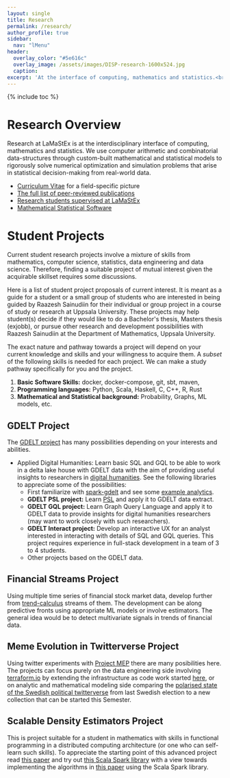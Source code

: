```yaml
---
layout: single
title: Research
permalink: /research/
author_profile: true
sidebar:
  nav: "lMenu"
header:
  overlay_color: "#5e616c"
  overlay_image: /assets/images/DISP-research-1600x524.jpg
  caption: 
excerpt: 'At the interface of computing, mathematics and statistics.<br /><br /><br />'
---
```

{% include toc %}

# Research Overview 

Research at LaMaStEx is at the interdisciplinary interface of computing, mathematics and statistics. 
We use computer arithmetic and combinatorial data-structures through custom-built mathematical and statistical models to rigorously solve numerical optimization and simulation problems that arise in statistical decision-making from real-world data.

* [Curriculum Vitae](/cv/) for a field-specific picture
* [The full list of peer-reviewed publications](/publications/)
* [Research students supervised at LaMaStEx](/students/)
* [Mathematical Statistical Software](/software/)

# Student Projects

Current student research projects involve a mixture of skills from mathematics, computer science, statistics, data engineering and data science.
Therefore, finding a suitable project of mutual interest given the acquirable skillset requires some discussions. 

Here is a list of student project proposals of current interest.
It is meant as a guide for a student or a small group of students who are interested in being guided by Raazesh Sainudiin for their individual or group project in a course of study or research at Uppsala University. 
These projects may help student(s) decide if they would like to do a Bachelor's thesis, Masters thesis (exjobb), or pursue other research and development possibilities with Raazesh Sainudiin at the Department of Mathematics, Uppsala University.

The exact nature and pathway towards a project will depend on your current knowledge and skills and your willingness to acquire them. A *subset* of the following skills is needed for each project. We can make a study pathway specifically for you and the project.

1. **Basic Software Skills:** docker, docker-compose, git, sbt, maven, 
2. **Programming languages:** Python, Scala, Haskell, C, C++, R, Rust   
3. **Mathematical and Statistical background:** Probability, Graphs, ML models, etc.

## GDELT Project

The [GDELT project](https://www.gdeltproject.org/) has many possibilities depending on your interests and abilities.

- Applied Digital Humanities: Learn basic SQL and GQL to be able to work in a delta lake house with GDELT data with the aim of providing useful insights to researchers in [digital humanities](https://www.abm.uu.se/cdhu-eng). See the following libraries to appreciate some of the possibilities:
  - First familiarize with [spark-gdelt](https://github.com/lamastex/spark-gdelt) and see some [example analytics](https://github.com/lamastex/spark-gdelt-examples).
  - **GDELT PSL project:** Learn [PSL](https://psl.linqs.org/) and apply it to GDELT data extract.
  - **GDELT GQL project:** Learn Graph Query Language and apply it to GDELT data to provide insights for digital humanities researchers (may want to work closely with such researchers).
  - **GDELT Interact project:** Develop an interactive UX for an analyst interested in interacting with details of SQL and GQL queries. This project requires experience in full-stack development in a team of 3 to 4 students.
  - Other projects based on the GDELT data.

## Financial Streams Project

Using multiple time series of financial stock market data, 
develop further from [trend-calculus](https://github.com/lamastex/spark-trend-calculus) streams of them. The development can be along predictive fronts using appropriate ML models or involve estimators. 
The general idea would be to detect multivariate signals in trends of financial data. 

## Meme Evolution in Twitterverse Project

Using twitter experiments with [Project MEP](https://github.com/lamastex/mep) there are many posibilities here. The projects can focus purely on the data engineering side involving [terraform.io](https://www.terraform.io/) by extending the infrastructure as code work started [here](https://github.com/lamastex/mep/tree/main/infra/tf), or on analytic and mathematical modeling side comparing the [polarised state of the Swedish political twitterverse](http://lamastex.org/preprints/20190830_PolarisedMEPSverige.pdf) from last Swedish election to a new collection that can be started this Semester.

## Scalable Density Estimators Project

This is project suitable for a student in mathematics with skills in functional programming in a distributed computing architecture (or one who can self-learn such skills). To appreciate the starting point of this advanced project read [this paper](https://arxiv.org/abs/2012.14847) and try out [this Scala Spark library](https://gitlab.com/tilowiklund/distributed-histogram-trees) with a view towards implementing the algorithms in [this paper](http://interval.louisiana.edu/reliable-computing-journal/volume-16/reliable-computing-16-pp-252-282.pdf) using the Scala Spark library.



<!--
* [Project MEP: Meme Evolution Programme](https://lamastex.github.io/scalable-data-science/sds/research/mep/)

* [Project SAHDE: Scalable Adaptive Histogram Density Estimation](https://lamastex.github.io/scalable-data-science/sds/research/densityEstimation/sahde/)


# Research Vision and Grants

<html>
  <head>
    <script type="text/javascript" src="https://www.gstatic.com/charts/loader.js"></script>
    <script type="text/javascript">
      google.charts.load('current', {packages:['wordtree']});
      google.charts.setOnLoadCallback(drawSimpleNodeChart);
      function drawSimpleNodeChart() {
        var nodeListData = new google.visualization.arrayToDataTable([
          ['id', 'childLabel', 'parent', 'size', 'weight'],
          [0, 'research', -1, 1, 0],
          [1, 'Comb. Stoch. Proc.', 0, 1, 1],
          [2, 'Data Sci.', 0, 5, 2],
          [3, 'Comp. Arith.', 0, 5, 3],

          [4, 'Behavioral Pedigree Proc.', 1, 3, 3],
          [5, 'Popn. Genomic Inference', 1, 3, 3],
          [6, 'Models of Meme evol.', 1, 3, 3],
          [7, 'Geospatial Lumped MC', 1, 3, 3],
          [8, 'Privacy-Preserv. Decisions', 1, 3, 3],

          [9, 'MRS2 Stat. Set Proc.', 3, 3, 0],
          [10, 'Tree Arithmetic', 3, 3, 0],
          [11, 'Geospatial Traj. Arith.', 10, 3, 2],

          [23, 'g+EU-MarieCurieAct:2.9Mkr', 3, 3, 2],


          [15, 'Scalable Tree Arith', 2, 5, 0],
          [13, 'SDS-2-2 Book', 2, 5, 0],
          [14, 'Consult. Combient', 2, 3, 0],

          [12, 'Open Meme Evol. Prog.', 2, 4, 3],
          [16, 'Scalable Multiv Hists', 2, 3, 0],

          [17, 'g+databricks:2.2Mkr', 12, 5, 10],
          [18, 'g+AWS:30Kkr 18', 12, 5, 10],
          [19, 'g-VR: Privacy Pres. Decs', 12, 5, 10],
          [20, 'g-VR: CALISTA', 11, 5, 10],
          [21, 'g-IL: TelAviv', 11, 5, 10],
          [22, 'g-Tw Health Metrics', 12, 2, 10]
]);

        var options = {
          maxFontSize: 14,
          wordtree: {
            format: 'explicit',
            type: 'suffix'
          }
        };

        var wordtree = new google.visualization.WordTree(
          document.getElementById('wordtree_explicit_maxfontsize'));
        wordtree.draw(nodeListData, options);
      }
    </script>
  </head>
  <body>
    <div id="wordtree_explicit_maxfontsize" style="width: 900px; height: 500px;"></div>
  </body>
</html>


## Most Important Contributions to Research & Current Directions

### Mathematical Statistical Combinatorial Stochastic Processes & Data Science

- Ancestries of a Recombining Diploid Population, Raazesh Sainudiin, Bhalchandra Thatte, and Amandine V&eacute;ber, Journal of Mathematical Biology, Volume 72, Issue 1, pp 363-408, 2016 (preprint <a class="linkitem" href="http://lamastex.org/preprints/20150322_combinedARG_JMB.pdf">PDF</a> 436KB). The final publication is available at Springer via <a class="linkitem" href="http://dx.doi.org/10.1007/s00285-015-0886-z">10.1007/s00285-015-0886-z</a>
  - *Towards unifying behavioural ecology and population genetics* (started collaboration with <a href="https://katalog.uu.se/profile/?id=N13-1883">Elisabeth Bolund</a>, Assistant Professor at <a href="https://katalog.uu.se/organisation/?orgId=X137:5">Department of Ecology and Genetics, Animal Ecology</a>, Uppsala University, *on sexually dimorphic nematodes under selection*)
- Experiments with the Site Frequency Spectrum, Raazesh Sainudiin, Kevin Thornton, Jennifer Harlow, James Booth, Michael Stillman, Ruriko Yoshida, Robert Griffiths, Gilean McVean and Peter Donnelly, <a class="linkitem" href="http://www.springerlink.com/content/0748966716753484/">Inaugural Issue in Algebraic Biology, Bulletin of Mathematical Biology, Volume 73, Number 4, 829-872</a>, 2011 (<a class="linkitem" href="http://lamastex.org/preprints/AMSReviewOfSFSExperiments2011.pdf">AMS review</a>)
  - *Towards general lumped controlled Markov processes* (basis for privacy-preserving decision procedures with social-media and geospatial trajectory data with others at UU as explained below)
  - *Towards distributed computing algorithms for Population Genomic Inference* with Veber (Paris) and EEB-based Pop-gen group (early stages; journal-clubs, 360-in-525-05 population genomics and big data course, etc.)
- The Transmission Process: A Combinatorial Stochastic Process for the Evolution of Transmission Trees over Networks, Raazesh Sainudiin and David Welch, Journal of Theoretical Biology, Volume 410, Pages 137–170, <a class="linkitem" href="http://dx.doi.org/10.1016/j.jtbi.2016.07.038">10.1016/j.jtbi.2016.07.038</a>, 2016. See research project: <a class="linkitem" href="https://lamastex.github.io/scalable-data-science/sds/research/mep/">Meme Evolution Programme</a>
  - *Towards SIR/SIS models, Population Ideological Forests in Twitter, and their Dynamic models* (much harder problems; joint work with Veber and Gaiffas in Paris) 

### Computer Arithmetic & Data Science

- Mapped Regular Pavings, Jennifer Harlow, Raazesh Sainudiin and Warwick Tucker, <a class="linkitem" href="http://interval.louisiana.edu/reliable-computing-journal/volume-16/reliable-computing-16-pp-252-282.pdf">Reliable Computing, vol. 16, pp. 252-282</a>, 2012 (<a class="linkitem" href="http://lamastex.org/preprints/MappedRegularPaving.pdf">PDF</a> 972KB)
- Minimum distance estimation with universal performance guarantees over statistical regular pavings, Raazesh Sainudiin and Gloria Teng, 17 pages, 2018 (<a class="linkitem" href="http://lamastex.org/preprints/20180405_MDEYatracosThis.pdf">PDF</a> 708KB)
  - *Towards Scalable (big data friendly) variants that can be used in real-world industry-scale problems (Anamoly Detection, Predictive Maintenance, etc.)* (working with Tilo Wiklund, Maths@UU and Warwick Tucker on arithmetical aspects; got three submissions of applications relevant to Combient AB, Stockholm)
  - *Towards Privacy-Preserving Tree Arithmetics for geospatial trajectories*

## Grants and Research Collaborators - Next 5-6 years

### Research Grants Concluded in 2017

- 245Kkr/2.95Mkr: EU Marie Curie Actions People (Co-applicant with countepart funding from Royal Society of NZ) on Project CORCON: Correctness by Construction (30% rsrch)
  - main output: 
    - MRS 2.0: A C++ Class Library for Statistical Set Processing and Computer-Aided Proofs in Statistics (Version 2.0) [Software], Available from <a class="linkitem" href="https://github.com/lamastex/mrs2">https://github.com/lamastex/mrs2</a>, 2017

### Research Grants Won in 2017-2018 for 2018-2025

- 27Kkr: AWS Cloud Computing Credits for Research for *Ethnographically-designed Experiments to Monitor SE 2018 Election in Twitter*
  - Main Applicant with primary co-applicant:
    - <a href="http://katalog.uu.se/profile/?id=N96-202_1">Mattias Gardell</a>, Professor at <a href="http://katalog.uu.se/organisation/?orgId=X256">Centre for Multidisciplinary Studies on Racism</a> and <a href="http://katalog.uu.se/organisation/?orgId=RF1:6">Department of Theology, History of Religions and The Social Sciences of Religion; History of Religions</a>, Faculty of Theology, Uppsala University

- 2.2Mkr: databricks Academic Research Partnership for effectively unlimited professional databricks computing units for data science and engineering research (including *Monitoring and Analysis of SE 2018 Election in Twitter against GDELT project*)
  - Main Applicant (projected for Meme Evolution Programme research and PhD student training until 2025)
  - Allowed my past and current MSc and candidate thesis/research students to do big data research at zero cost
    - (main output submitted to <a href="http://asonam.cpsc.ucalgary.ca/2018/index.php">The 2018 IEEE/ACM International Conference on Advances in Social Networks Analysis and Mining, Barcelona Spain, Aug 28-31, 2018</a>) Rejecting the Null Hypothesis of Apathetic Retweeting of US politicians and SPLC-defined Hate Groups in the 2016 US Presidential Election, Raazesh Sainudiin, Kumar Yogeeswaran, Kyle Nash and Rania Sahioun, 8 pages, 2018 (<a class="linkitem" href="http://lamastex.org/preprints/20180423_NullApatheticRetweetOfUSPolitsHategrps.pdf">PDF</a> 448KB)

- 26Kkr: Esseen Research Grant for Nonparametric Density Estimators with Universal Performance Guarantees
  - Main Applicant for research visits/presentations (100% rsrch 3-4 weeks in term 1 2018)
    - (submitted to <a href="http://scan2018.oishi.info.waseda.ac.jp/">The 18th International Symposium on Scientific Computing, Computer Arithmetic, and Verified Numerical Computations, Sep 10-15, 2018, Tokyo</a>) *Exact Bayesian A/B testing using distributed fault-tolerant Moore rejection sampler*, Benny Avelin and Raazesh Sainudiin, Extended Abstract, 2018 (<a class="linkitem" href="http://lamastex.org/preprints/20180507_ABTestingViaDistributedMRS.pdf">PDF</a> 104KB)
    - (submitted to <a href="http://www.ir.disco.unimib.it/sum2018/">The 12th International Conference on Scalable Uncertainty Management – Milan, Italy, Oct 3-5, 2018</a>) *Scalable Multivariate Histograms*, Raazesh Sainudiin and Tilo Wiklund, 14 pages, 2018 (<a class="linkitem" href="http://lamastex.org/preprints/20180506_SparkDensityTree.pdf">PDF</a> 800KB) -- *industry-scale big data ready!*
    - (submitted to ACM Transactions) *Minimum distance estimation with universal performance guarantees over statistical regular pavings*, Raazesh Sainudiin and Gloria Teng, 17 pages, 2018 (<a class="linkitem" href="http://lamastex.org/preprints/20180405_MDEYatracosThis.pdf">PDF</a> 708KB)
    - (new direction): *Extending arithmetic to hyper-plane split trees for nonparametric density estimators with L1 and L2 losses* with <a href="http://luc.devroye.org/">Professor Luc Devroye</a>,  School of Computer Science, McGill University, Montreal, Canada (also the primitive operation underlying Neural Networks) 

### Research-led Teaching Grants Won in 2017-2018

- 80Kkr: <a href="https://lamastex.github.io/scalable-data-science/sds/2/2/">Inter-Faculty Courses in Data Sciences for PhD students across TekNat Faculty (Fall 2017)</a>
- 60Kkr: <a href="https://lamastex.github.io/scalable-data-science/360-in-525/2018/">CIM Sponsored Courses in Data Sciences (Spring 2018; Total of 10 full-day Bootcamp-Style Courses)</a>
- 20Kkr: Combinet AB and SEB - fika support for the above courses
- Uppsala University is an AWS Academy Partner Institution (Main Applicant and UU's Main PoC): Allows each student and each faculty to spend 200-500 USD of cloud computing credits for free on AWS per year
- databricks academic partnership grant has been used to develop course content and for student research projects 

### Research Grants Applied for in 2018-2024 (waiting on decision)

- 14.9Mkr: VR Research Environment Grant (Migration and Integration); *Integration in a mobile society, modelling and analysing how everyday mobility is shaping the potential for integration*
  - Co-Applicant with main applicant <a href="http://www.kultgeog.uu.se/kontakt/personal/John_Osth/">John Östh, Department of Cultural and Economic Geography, Uppsala University</a> (20% rsrch + 1 PhD)
- 29Mkr: VR Research Environment Grant (Interdisciplinary Research); *Privacy-preserving Decisions from Social Media Communications and Geo-spatial Movements of a Sovereign European Population*
  - Main Applicant with some of the key participating researchers (40% rsrch + 4 PhDs):
    - <a href="https://katalog.uu.se/profile/?id=N3-955">Anna Sara-Lind</a>, Professor of Public Law at the Faculty of Law, Uppsala University
    - <a href="http://www.kultgeog.uu.se/kontakt/personal/John_Osth/">John Östh</a>, Associate Professor, Department of Cultural and Economic Geography, Uppsala University
    - <a href="http://www.cmap.polytechnique.fr/~gaiffas/">Stéphane Gaïffas</a>, Professeur, Laboratoire de Probabilités et Modèles Aléatoires, Université Paris Diderot, Paris, France 
    - <a href="http://www.cmap.polytechnique.fr/~veber/">Amandine Veber</a>, CNRS Researcher, Centre de Mathématiques Appliquées, École Polytechnique, Palaiseau, France
- 4.8Mkr: Twitter Health Metrics Research; *Scalable Markov Kernels from Twitterverse to the GDELT Project*
  - Main Applicant (20% rsrch + 1 PhD)
- 2.9Mkr: Research grant jointly with Blavtnik Interdisciplinary Cyber Research Center, a Telecom Company and Tel Aviv University, Israel *Mobile Phone Data for Society and Privacy for the Individual: From the Conflict to a Synergy in Transport Flows Analysis*
  - Co-PIs with Professors Itzhak Benenson and Itzhak Omer, Porter School of Environment and Geoscience, Faculty of Exact Sciences, Tel Aviv University (10% rsrch + 1 PhD co-supervision)
-->
